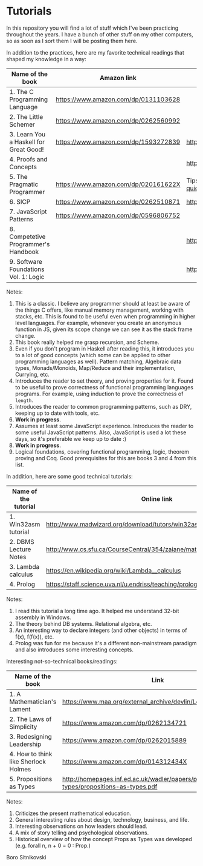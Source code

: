 Tutorials
=========
In this repository you will find a lot of stuff which I've been practicing throughout the years. I have a bunch of other stuff on my other computers, so as soon as I sort them I will be posting them here.

In addition to the practices, here are my favorite technical readings that shaped my knowledge in a way:

| Name of the book                       | Amazon link                          | Online link |
| -------------------------------------- | ------------------------------------ | ----------- |
| 1. The C Programming Language          | https://www.amazon.com/dp/0131103628 | |
| 2. The Little Schemer                  | https://www.amazon.com/dp/0262560992 | |
| 3. Learn You a Haskell for Great Good! | https://www.amazon.com/dp/1593272839 | http://learnyouahaskell.com/chapters |
| 4. Proofs and Concepts                 | | http://people.uleth.ca/~dave.morris/books/proofs+concepts.html |
| 5. The Pragmatic Programmer            | https://www.amazon.com/dp/020161622X | Tips summarized https://blog.codinghorror.com/a-pragmatic-quick-reference |
| 6. SICP                                | https://www.amazon.com/dp/0262510871 | https://mitpress.mit.edu/sicp/full-text/book/book.html |
| 7. JavaScript Patterns                 | https://www.amazon.com/dp/0596806752 | |
| 8. Competetive Programmer's Handbook   | | https://cses.fi/book.html |
| 9. Software Foundations Vol. 1: Logic  | | https://softwarefoundations.cis.upenn.edu/lf-current/toc.html |

Notes:

1. This is a classic. I believe any programmer should at least be aware of the things C offers, like manual memory management, working with stacks, etc. This is found to be useful even when programming in higher level languages. For example, whenever you create an anonymous function in JS, given its scope change we can see it as the stack frame change.
2. This book really helped me grasp recursion, and Scheme.
3. Even if you don't program in Haskell after reading this, it introduces you to a lot of good concepts (which some can be applied to other programming languages as well). Pattern matching, Algebraic data types, Monads/Monoids, Map/Reduce and their implementation, Currying, etc.
4. Introduces the reader to set theory, and proving properties for it. Found to be useful to prove correctness of functional programming languages programs. For example, using induction to prove the correctness of `length`.
5. Introduces the reader to common programming patterns, such as DRY, keeping up to date with tools, etc.
6. **Work in progress**.
7. Assumes at least some JavaScript experience. Introduces the reader to some useful JavaScript patterns. Also, JavaScript is used a lot these days, so it's preferable we keep up to date :)
8. **Work in progress**.
9. Logical foundations, covering functional programming, logic, theorem proving and Coq. Good prerequisites for this are books 3 and 4 from this list.

In addition, here are some good technical tutorials:

| Name of the tutorial    | Online link |
| ----------------------- | ----------- |
| 1. Win32asm tutorial    | http://www.madwizard.org/download/tutors/win32asmtutorial.zip |
| 2. DBMS Lecture Notes   | http://www.cs.sfu.ca/CourseCentral/354/zaiane/material/notes/contents.html |
| 3. Lambda calculus      | https://en.wikipedia.org/wiki/Lambda__calculus |
| 4. Prolog               | https://staff.science.uva.nl/u.endriss/teaching/prolog/prolog.pdf |

Notes:

1. I read this tutorial a long time ago. It helped me understand 32-bit assembly in Windows.
2. The theory behind DB systems. Relational algebra, etc.
3. An interesting way to declare integers (and other objects) in terms of f(x), f(f(x)), etc.
4. Prolog was fun for me because it's a different non-mainstream paradigm and also introduces some interesting concepts.

Interesting not-so-technical books/readings:

| Name of the book                       | Link                                 |
| -------------------------------------- | ------------------------------------ |
| 1. A Mathematician's Lament            | https://www.maa.org/external_archive/devlin/LockhartsLament.pdf |
| 2. The Laws of Simplicity              | https://www.amazon.com/dp/0262134721 |
| 3. Redesigning Leadership              | https://www.amazon.com/dp/0262015889 |
| 4. How to think like Sherlock Holmes   | https://www.amazon.com/dp/014312434X |
| 5. Propositions as Types               | http://homepages.inf.ed.ac.uk/wadler/papers/propositions-as-types/propositions-as-types.pdf |

Notes:

1. Criticizes the present mathematical education.
2. General interesting rules about design, technology, business, and life.
3. Interesting observations on how leaders should lead.
4. A mix of story telling and psychological observations.
5. Historical overview of how the concept Props as Types was developed (e.g. forall n, n + 0 = 0 : Prop.)

Boro Sitnikovski
